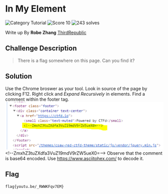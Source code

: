 # In My Element
![Category Tutorial](https://img.shields.io/badge/category-tutorial-lightgrey.svg?longCache=true&style=popout)
![Score 10](https://img.shields.io/badge/score-10-brightgreen.svg?longCache=true&style=popout)
![243 solves](https://img.shields.io/badge/solves-243-%2317a2b8.svg?longCache=true&style=popout)

Write up By
**Robe Zhang** [ThirdRepublic](https://github.com/ThirdRepublic)

## Challenge Description
> There is a flag somewhere on this page. Can you find it?

## Solution
Use the Chrome broswer as your tool.  Look in source of the page by clicking F12.  Right click and *Expand Recursively* in elements.
Find a comment within the footer tag. <br />
![Screenshot](footer.PNG)  
\<!--ZmxhZ3tuZXdfa3VuZ19mdV9rZW5ueX0=-->
Observe that the comment is base64 encoded.  Use https://www.asciitohex.com/ to decode it.

## Flag
```
flag{youtu.be/_RWWKFqv7EM}
```
